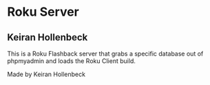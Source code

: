 # Roku Server
## Keiran Hollenbeck
This is a Roku Flashback server that grabs a specific database out of phpmyadmin and loads the Roku Client build.

Made by Keiran Hollenbeck
